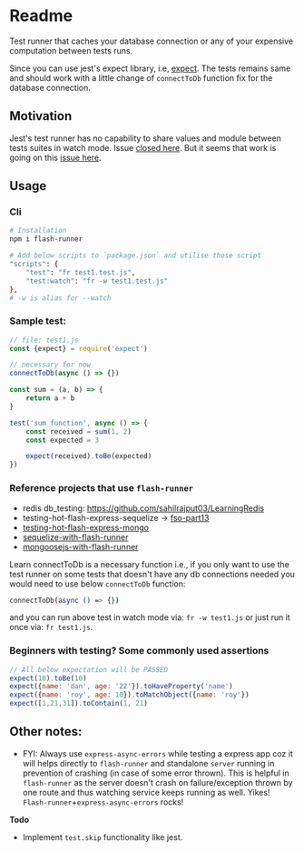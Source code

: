 # Readme

Test runner that caches your database connection or any of your expensive computation between tests runs.

Since you can use jest's expect library, i.e, [expect](https://www.npmjs.com/package/expect). The tests remains same and should work with a little change of `connectToDb` function fix for the database connection.

## Motivation

Jest's test runner has no capability to share values and module between tests suites in watch mode. Issue [closed here](https://github.com/facebook/jest/issues/6800). But it seems that work is going on this [issue here](https://github.com/facebook/jest/issues/7184).

## Usage

### Cli

```bash
# Installation
npm i flash-runner

# Add below scripts to `package.json` and utilise those script
"scripts": {
	"test": "fr test1.test.js",
	"test:watch": "fr -w test1.test.js"
},
# -w is alias for --watch
```

### Sample test:

```js
// file: test1.js
const {expect} = require('expect')

// necessary for now
connectToDb(async () => {})

const sum = (a, b) => {
	return a + b
}

test('sum function', async () => {
	const received = sum(1, 2)
	const expected = 3

	expect(received).toBe(expected)
})
```

### Reference projects that use `flash-runner`

- redis db_testing: https://github.com/sahilrajput03/LearningRedis
- testing-hot-flash-express-sequelize -> [fso-part13](https://github.com/sahilrajput03/learning_sql/tree/main/fso-part13/exercise-13.4-blogs)
- [testing-hot-flash-express-mongo](https://github.com/sahilrajput03/learn-express/tree/main/testing-hot-flash-express-mongo)
- [sequelize-with-flash-runner](https://github.com/sahilrajput03/learning_sql/tree/main/sequelize-with-flash-runner)
- [mongoosejs-with-flash-runner](https://github.com/sahilrajput03/learning-monogo-and-mongoosejs/tree/master/mongoosejs-with-flash-runner)

Learn connectToDb is a necessary function i.e., if you only want to use the test runner on some tests that doesn't have any db connections needed you would need to use below `connectToDb` function:

```bash
connectToDb(async () => {})
```

and you can run above test in watch mode via: `fr -w test1.js` or just run it once via: `fr test1.js`.

### Beginners with testing? Some commonly used assertions

```js
// All below expectation will be PASSED
expect(10).toBe(10)
expect({name: 'dan', age: '22'}).toHaveProperty('name')
expect({name: 'roy', age: 10}).toMatchObject({name: 'roy'})
expect([1,21,31]).toContain(1, 21)
```

## Other notes:

- FYI: Always use `express-async-errors` while testing a express app coz it will helps directly to `flash-runner` and standalone `server` running in prevention of crashing (in case of some error thrown). This is helpful in `flash-runner` as the server doesn't crash on failure/exception thrown by one route and thus watching service keeps running as well. Yikes! `Flash-runner`+`express-async-errors` rocks!

**Todo**

- Implement `test.skip` functionality like jest.
